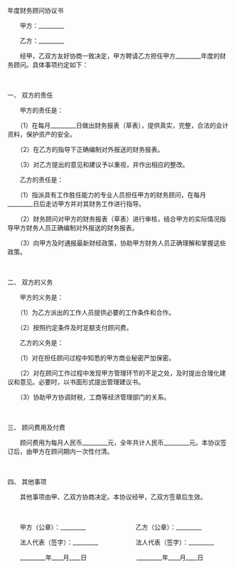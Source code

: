 



年度财务顾问协议书



 

　　甲方：_________　　

　　乙方：_________　　

　　经甲，乙双方友好协商一致决定，甲方聘请乙方担任甲方_________年度的财务顾问。具体事项约定如下：

　　

一、
双方的责任

　　甲方的责任是：

　　（1）在每月_________日做出财务报表（草表），提供真实，完整，合法的会计资料，保护资产的安全。

　　（2）在乙方的指导下正确编制对外报送的财务报表。

　　（3）对乙方提出的意见和建议予以重视，并作出相应的整改。

　　乙方的责任是：

　　（1）指派具有工作胜任能力的专业人员担任甲方的财务顾问，在每月_________日后走访甲方并对其财务工作进行指导。

　　（2）财务顾问对甲方的财务报表（草表）进行审核，结合甲方的实际情况指导甲方财务人员正确编制对外报送的财务报表。

　　（3）向甲方及时通报最新财经政策，协助甲方财务人员正确理解和掌握这些政策。

　　

二、
双方的义务

　　甲方的义务是：

　　（1）为乙方派出的工作人员提供必要的工作条件和合作。

　　（2）按照约定条件及时足额支付顾问费。

　　乙方的义务是：

　　（1）对在担任顾问过程中知悉的甲方商业秘密严加保密。

　　（2）对在顾问工作过程中发现甲方管理环节的不足之处，及时提出合理化建议和意见。必要时，以书面形式提出管理建议书。

　　（3）协助甲方协调财税，工商等经济管理部门的关系。

　　

三、
顾问费用及付费

　　顾问费用为每月人民币_________元，全年共计人民币_________元。本协议签订后，由甲方在顾问期内一次性付清。

　　

四、
其他事项

　　其他事项由甲、乙双方协商决定。本协议经甲，乙双方签章后生效。

　　　　

　　甲方（公章）：_________　　　　　　　　乙方（公章）：_________　　

　　法人代表（签字）：_________　　　　　　法人代表（签字）：_________　　

　　_________年____月____日　　　　　　　　_________年____月____日